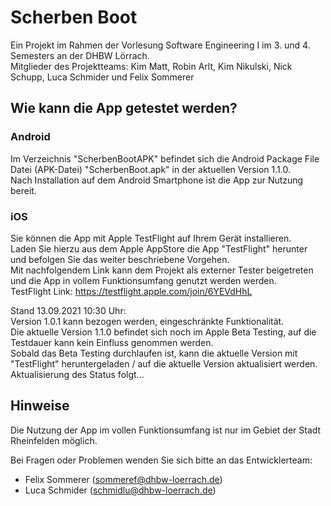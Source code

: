 # Scherben Boot

Ein Projekt im Rahmen der Vorlesung Software Engineering I im 3. und 4. Semesters an der DHBW Lörrach.  
Mitglieder des Projektteams: Kim Matt, Robin Arlt, Kim Nikulski, Nick Schupp, Luca Schmider und Felix Sommerer

## Wie kann die App getestet werden?

### Android

Im Verzeichnis "ScherbenBootAPK" befindet sich die Android Package File Datei (APK-Datei) "ScherbenBoot.apk" in der aktuellen Version 1.1.0.  
Nach Installation auf dem Android Smartphone ist die App zur Nutzung bereit.

### iOS

Sie können die App mit Apple TestFlight auf Ihrem Gerät installieren.  
Laden Sie hierzu aus dem Apple AppStore die App "TestFlight" herunter und befolgen Sie das weiter beschriebene Vorgehen.  
Mit nachfolgendem Link kann dem Projekt als externer Tester beigetreten und die App in vollem Funktionsumfang genutzt werden werden.  
TestFlight Link: https://testflight.apple.com/join/6YEVdHhL

Stand 13.09.2021 10:30 Uhr:  
Version 1.0.1 kann bezogen werden, eingeschränkte Funktionalität.  
Die aktuelle Version 1.1.0 befindet sich noch im Apple Beta Testing, auf die Testdauer kann kein Einfluss genommen werden.  
Sobald das Beta Testing durchlaufen ist, kann die aktuelle Version mit "TestFlight" heruntergeladen / auf die aktuelle Version aktualisiert werden.  
Aktualisierung des Status folgt...


## Hinweise
Die Nutzung der App im vollen Funktionsumfang ist nur im Gebiet der Stadt Rheinfelden möglich.

Bei Fragen oder Problemen wenden Sie sich bitte an das Entwicklerteam:
- Felix Sommerer (sommeref@dhbw-loerrach.de)
- Luca Schmider (schmidlu@dhbw-loerrach.de)
